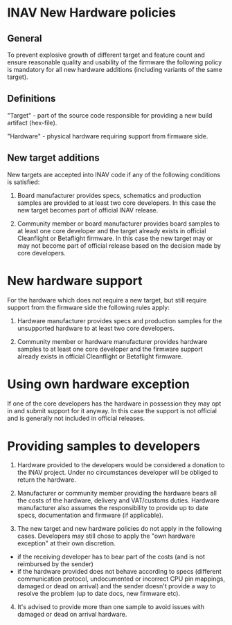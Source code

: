 # INAV New Hardware policies

## General

To prevent explosive growth of different target and feature count and ensure reasonable quality and usability of the firmware the following policy is mandatory for all new hardware additions (including variants of the same target).

## Definitions

"Target" - part of the source code responsible for providing a new build artifact (hex-file).

"Hardware" - physical hardware requiring support from firmware side.

## New target additions

New targets are accepted into INAV code if any of the following conditions is satisfied:

1. Board manufacturer provides specs, schematics and production samples are provided to at least two core developers. In this case the new target becomes part of official INAV release.

2. Community member or board manufacturer provides board samples to at least one core developer and the target already exists in official Cleanflight or Betaflight firmware. In this case the new target may or may not become part of official release based on the decision made by core developers.

# New hardware support

For the hardware which does not require a new target, but still require support from the firmware side the following rules apply:

1. Hardware manufacturer provides specs and production samples for the unsupported hardware to at least two core developers.

2. Community member or hardware manufacturer provides hardware samples to at least one core developer and the firmware support already exists in official Cleanflight or Betaflight firmware.

# Using own hardware exception

If one of the core developers has the hardware in possession they may opt in and submit support for it anyway. In this case the support is not official and is generally not included in official releases.

# Providing samples to developers

1. Hardware provided to the developers would be considered a donation to the INAV project. Under no circumstances developer will be obliged to return the hardware.

2. Manufacturer or community member providing the hardware bears all the costs of the hardware, delivery and VAT/customs duties. Hardware manufacturer also assumes the responsibility to provide up to date specs, documentation and firmware (if applicable).

3. The new target and new hardware policies do not apply in the following cases. Developers may still chose to apply the "own hardware exception" at their own discretion.

  * if the receiving developer has to bear part of the costs (and is not reimbursed by the sender)
  * if the hardware provided does not behave according to specs (different communication protocol, undocumented or incorrect CPU pin mappings, damaged or dead on arrival) and the sender doesn't provide a way to resolve the problem (up to date docs, new firmware etc). 

4. It's advised to provide more than one sample to avoid issues with damaged or dead on arrival hardware.


